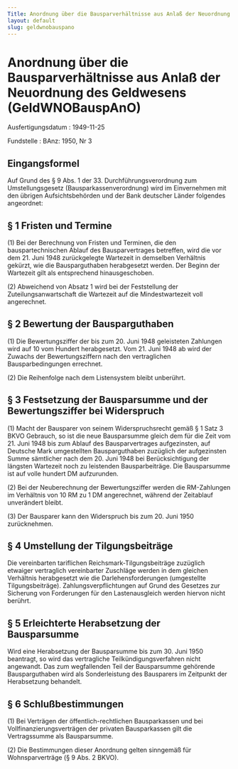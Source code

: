 ```yaml
---
Title: Anordnung über die Bausparverhältnisse aus Anlaß der Neuordnung des Geldwesens
layout: default
slug: geldwnobauspano
---
```


# Anordnung über die Bausparverhältnisse aus Anlaß der Neuordnung des Geldwesens (GeldWNOBauspAnO)

Ausfertigungsdatum
:   1949-11-25

Fundstelle
:   BAnz: 1950, Nr 3



## Eingangsformel

Auf Grund des § 9 Abs. 1 der 33. Durchführungsverordnung zum
Umstellungsgesetz (Bausparkassenverordnung) wird im Einvernehmen mit
den übrigen Aufsichtsbehörden und der Bank deutscher Länder folgendes
angeordnet:


## § 1 Fristen und Termine

(1) Bei der Berechnung von Fristen und Terminen, die den
bauspartechnischen Ablauf des Bausparvertrages betreffen, wird die vor
dem 21. Juni 1948 zurückgelegte Wartezeit in demselben Verhältnis
gekürzt, wie die Bausparguthaben herabgesetzt werden. Der Beginn der
Wartezeit gilt als entsprechend hinausgeschoben.

(2) Abweichend von Absatz 1 wird bei der Feststellung der
Zuteilungsanwartschaft die Wartezeit auf die Mindestwartezeit voll
angerechnet.


## § 2 Bewertung der Bausparguthaben

(1) Die Bewertungsziffer der bis zum 20. Juni 1948 geleisteten
Zahlungen wird auf 10 vom Hundert herabgesetzt. Vom 21. Juni 1948 ab
wird der Zuwachs der Bewertungsziffern nach den vertraglichen
Bausparbedingungen errechnet.

(2) Die Reihenfolge nach dem Listensystem bleibt unberührt.


## § 3 Festsetzung der Bausparsumme und der Bewertungsziffer bei Widerspruch

(1) Macht der Bausparer von seinem Widerspruchsrecht gemäß § 1 Satz 3
BKVO Gebrauch, so ist die neue Bausparsumme gleich dem für die Zeit
vom 21. Juni 1948 bis zum Ablauf des Bausparvertrages aufgezinsten,
auf Deutsche Mark umgestellten Bausparguthaben zuzüglich der
aufgezinsten Summe sämtlicher nach dem 20. Juni 1948 bei
Berücksichtigung der längsten Wartezeit noch zu leistenden
Bausparbeiträge. Die Bausparsumme ist auf volle hundert DM
aufzurunden.

(2) Bei der Neuberechnung der Bewertungsziffer werden die RM-Zahlungen
im Verhältnis von 10 RM zu 1 DM angerechnet, während der Zeitablauf
unverändert bleibt.

(3) Der Bausparer kann den Widerspruch bis zum 20. Juni 1950
zurücknehmen.


## § 4 Umstellung der Tilgungsbeiträge

Die vereinbarten tariflichen Reichsmark-Tilgungsbeiträge zuzüglich
etwaiger vertraglich vereinbarter Zuschläge werden in dem gleichen
Verhältnis herabgesetzt wie die Darlehensforderungen (umgestellte
Tilgungsbeiträge). Zahlungsverpflichtungen auf Grund des Gesetzes zur
Sicherung von Forderungen für den Lastenausgleich werden hiervon nicht
berührt.


## § 5 Erleichterte Herabsetzung der Bausparsumme

Wird eine Herabsetzung der Bausparsumme bis zum 30. Juni 1950
beantragt, so wird das vertragliche Teilkündigungsverfahren nicht
angewandt. Das zum wegfallenden Teil der Bausparsumme gehörende
Bausparguthaben wird als Sonderleistung des Bausparers im Zeitpunkt
der Herabsetzung behandelt.


## § 6 Schlußbestimmungen

(1) Bei Verträgen der öffentlich-rechtlichen Bausparkassen und bei
Vollfinanzierungsverträgen der privaten Bausparkassen gilt die
Vertragssumme als Bausparsumme.

(2) Die Bestimmungen dieser Anordnung gelten sinngemäß für
Wohnsparverträge (§ 9 Abs. 2 BKVO).

